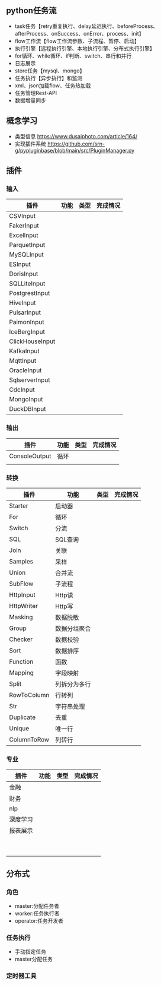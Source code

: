 ## python任务流

- task任务【retry重复执行、delay延迟执行、beforeProcess、afterProcess、onSuccess、onError、process、init】
- flow工作流【flow工作流参数、子流程、暂停、启动】
- 执行引擎【远程执行引擎、本地执行引擎、分布式执行引擎】
- for循环、while循环、if判断、switch、串行和并行
- 日志展示
- store任务【mysql、mongo】
- 任务执行【异步执行】和监测
- xml、json加载flow、任务热加载
- 任务管理Rest-API
- 数据增量同步

## 概念学习

- 类型信息     https://www.dusaiphoto.com/article/164/
- 实现插件系统 https://github.com/srn-g/pypluginbase/blob/main/src/PluginManager.py

## 插件

### 输入

| 插件              | 功能     | 类型  | 完成情况 |
|-----------------|--------|-----|------|
| CSVInput        |        |     |      |
| FakerInput      |        |     |      |
| ExcelInput      |        |     |      |
| ParquetInput    |        |     |      |
| MySQLInput      |        |     |      |
| ESInput         |        |     |      |
| DorisInput      |        |     |      |
| SQLLiteInput    |        |     |      |
| PostgrestInput  |        |     |      |
| HiveInput       |        |     |      |
| PulsarInput     |        |     |      |
| PaimonInput     |        |     |      |
| IceBergInput    |        |     |      |
| ClickHouseInput |        |     |      |
| KafkaInput      |        |     |      |
| MqttInput       |        |     |      |
| OracleInput     |        |     |      |
| SqlserverInput  |        |     |      |
| CdcInput        |        |     |      |
| MongoInput      |        |     |      |
| DuckDBInput     |        |     |      |

### 输出

| 插件              | 功能     | 类型  | 完成情况 |
|-----------------|--------|-----|------|
| ConsoleOutput             | 循环     |     |      |
|           |      |     |      |

### 转换

| 插件          | 功能     | 类型  | 完成情况 |
|-------------|--------|-----|------|
| Starter     | 启动器    |     |      |
| For         | 循环     |     |      |
| Switch      | 分流     |     |      |
| SQL         | SQL查询  |     |      |
| Join        | 关联     |     |      |
| Samples     | 采样     |     |      |
| Union       | 合并流    |     |      |
| SubFlow     | 子流程    |     |      |
| HttpInput   | Http读  |     |      |
| HttpWriter  | Http写  |     |      |
| Masking     | 数据脱敏   |     |      |
| Group       | 数据分组聚合 |     |      |
| Checker     | 数据校验   |     |      |
| Sort        | 数据排序   |     |      |
| Function    | 函数     |     |      |
| Mapping     | 字段映射   |     |      |
| Split       | 列拆分为多行 |     |      |
| RowToColumn | 行转列    |     |      |
| Str         | 字符串处理  |     |      |
| Duplicate   | 去重     |     |      |
| Unique      | 唯一行    |     |      |
| ColumnToRow | 列转行    |     |      |

### 专业

| 插件   | 功能     | 类型  | 完成情况 |
|------|--------|-----|------|
| 金融   |     |     |      |
| 财务   |     |     |      |
| nlp  |     |     |      |
| 深度学习 |     |     |      |
| 报表展示 |     |     |      |
|      |     |     |      |
|      |     |     |      |
|      |     |     |      |
|      |     |     |      |
|      |     |     |      |
|      |     |     |      |
|      |     |     |      |
|      |     |     |      |
|      |     |     |      |

## 分布式

### 角色

- master:分配任务者
- worker:任务执行者
- operator:任务开发者

### 任务执行

- 手动指定任务
- master分配任务

### 定时器工具




